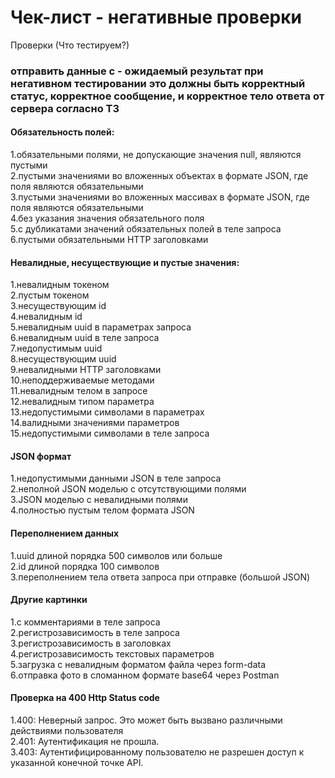 # Чек-лист - негативные проверки
Проверки (Что тестируем?)
### отправить данные с - oжидаемый результат при негативном тестировании это должны быть корректный статус, корректное сообщение, и корректное тело ответа от сервера согласно ТЗ
#### Обязательность полей:  
1.обязательными полями, не допускающие значения null, являются пустыми  
2.пустыми значениями во вложенных объектах в формате JSON, где поля являются обязательными  
3.пустыми значениями во вложенных массивах в формате JSON, где поля являются обязательными  
4.без указания значения обязательного поля  
5.с дубликатами значений обязательных полей в теле запроса  
6.пустыми обязательными HTTP заголовками  
#### Невалидные, несуществующие и пустые значения:  
1.невалидным токеном  
2.пустым токеном  
3.несуществующим id  
4.невалидным id  
5.невалидным uuid в параметрах запроса  
6.невалидным uuid в теле запроса  
7.недопустимым uuid  
8.несуществующим uuid  
9.невалидными HTTP заголовками  
10.неподдерживаемые методами  
11.невалидным телом в запросе  
12.невалидным типом параметра  
13.недопустимыми символами в параметрах  
14.валидными значениями параметров    
15.недопустимыми символами в теле запроса  
#### JSON формат
1.недопустимыми данными JSON в теле запроса  
2.неполной JSON моделью c отсутствующими полями  
3.JSON моделью c невалидными полями  
4.полностью пустым телом формата JSON  
#### Переполнением данных
1.uuid длиной порядка 500 символов или больше  
2.id длиной порядка 100 символов  
3.переполнением тела ответа запроса при отправке (большой JSON)  
#### Другие картинки  
1.с комментариями в теле запроса  
2.регистрозависимость в теле запроса  
3.регистрозависимость в заголовках  
4.регистрозависимость текстовых параметров  
5.загрузка с невалидным форматом файла через form-data  
6.отправка фото в сломанном формате base64 через Postman  
#### Проверка на 400 Http Status code  
1.400: Неверный запрос. Это может быть вызвано различными действиями пользователя  
2.401: Аутентификация не прошла.  
3.403: Аутентифицированному пользователю не разрешен доступ к указанной конечной точке API.  
